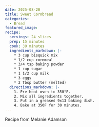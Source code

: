 ```yaml
---
date: 2025-08-20
title: Sweet Cornbread
categories:
  - Bread
featured_image:
recipe:
  servings: 24 slices
  prep: 15 minutes
  cook: 30 minutes
  ingredients_markdown: |-
    * 3 cup bisquick mix
    * 1/2 cup cornmeal
    * 3/4 tsp baking powder
    * 1 cup sugar
    * 1 1/2 cup milk
    * 3 eggs
    * 2 Tbsp butter (melted)
  directions_markdown: |-
    1. Pre heat oven to 350°F.
    2. Mix all ingredients together.
    3. Put in a greased 9x13 baking dish.
    4. Bake at 350F for 30 minutes. 
---
```

Recipe from Melanie Adamson


